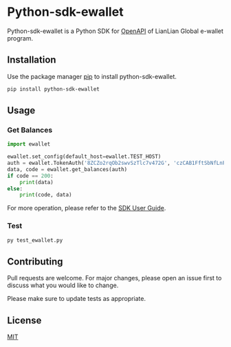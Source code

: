 # Python-sdk-ewallet

Python-sdk-ewallet is a Python SDK for [OpenAPI](https://developer.lianlianglobal.com/docs/e-wallet-openapi) of LianLian Global e-wallet program.

## Installation

Use the package manager [pip](https://pip.pypa.io/en/stable/) to install python-sdk-ewallet.

```bash
pip install python-sdk-ewallet
```

## Usage

### Get Balances
```python
import ewallet

ewallet.set_config(default_host=ewallet.TEST_HOST)
auth = ewallet.TokenAuth('8ZCZo2rqOb2swvSzTlc7v472G', 'czCAB1FftSbNfLnP1jTOYkmg1RtDfecR')
data, code = ewallet.get_balances(auth)
if code == 200:
    print(data)
else:
    print(code, data)
```
For more operation, please refer to the [SDK User Guide](https://developer.lianlianglobal.com/docs/e-wallet-openapi).

### Test
```bash
py test_ewallet.py
```

## Contributing
Pull requests are welcome. For major changes, please open an issue first to discuss what you would like to change.

Please make sure to update tests as appropriate.

## License
[MIT](https://choosealicense.com/licenses/mit/)